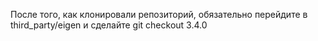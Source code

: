 После того, как клонировали репозиторий, обязательно перейдите в third_party/eigen и сделайте git checkout 3.4.0
